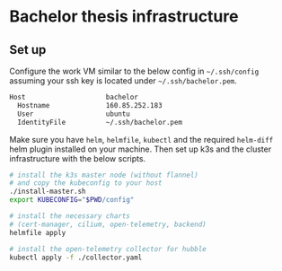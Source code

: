 # Bachelor thesis infrastructure

## Set up

Configure the work VM similar to the below config
in `~/.ssh/config` assuming your ssh key is located under
`~/.ssh/bachelor.pem`.

```bash
Host                    bachelor
  Hostname              160.85.252.183
  User                  ubuntu
  IdentityFile          ~/.ssh/bachelor.pem
```

Make sure you have `helm`, `helmfile`, `kubectl` and the required
`helm-diff` helm plugin installed on your machine.
Then set up k3s and the cluster infrastructure with the below scripts.

```bash
# install the k3s master node (without flannel)
# and copy the kubeconfig to your host
./install-master.sh
export KUBECONFIG="$PWD/config"

# install the necessary charts
# (cert-manager, cilium, open-telemetry, backend)
helmfile apply

# install the open-telemetry collector for hubble
kubectl apply -f ./collector.yaml
```
